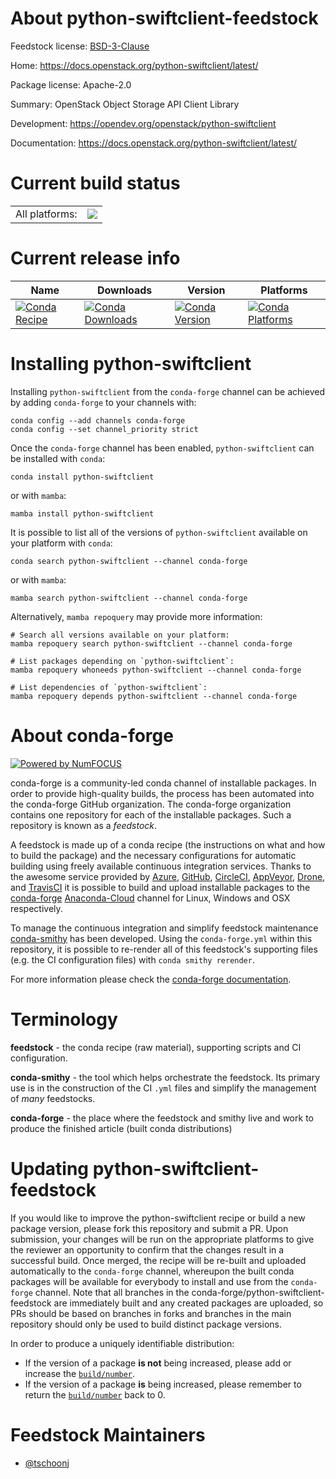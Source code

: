 About python-swiftclient-feedstock
==================================

Feedstock license: [BSD-3-Clause](https://github.com/conda-forge/python-swiftclient-feedstock/blob/main/LICENSE.txt)

Home: https://docs.openstack.org/python-swiftclient/latest/

Package license: Apache-2.0

Summary: OpenStack Object Storage API Client Library

Development: https://opendev.org/openstack/python-swiftclient

Documentation: https://docs.openstack.org/python-swiftclient/latest/

Current build status
====================


<table><tr><td>All platforms:</td>
    <td>
      <a href="https://dev.azure.com/conda-forge/feedstock-builds/_build/latest?definitionId=8281&branchName=main">
        <img src="https://dev.azure.com/conda-forge/feedstock-builds/_apis/build/status/python-swiftclient-feedstock?branchName=main">
      </a>
    </td>
  </tr>
</table>

Current release info
====================

| Name | Downloads | Version | Platforms |
| --- | --- | --- | --- |
| [![Conda Recipe](https://img.shields.io/badge/recipe-python--swiftclient-green.svg)](https://anaconda.org/conda-forge/python-swiftclient) | [![Conda Downloads](https://img.shields.io/conda/dn/conda-forge/python-swiftclient.svg)](https://anaconda.org/conda-forge/python-swiftclient) | [![Conda Version](https://img.shields.io/conda/vn/conda-forge/python-swiftclient.svg)](https://anaconda.org/conda-forge/python-swiftclient) | [![Conda Platforms](https://img.shields.io/conda/pn/conda-forge/python-swiftclient.svg)](https://anaconda.org/conda-forge/python-swiftclient) |

Installing python-swiftclient
=============================

Installing `python-swiftclient` from the `conda-forge` channel can be achieved by adding `conda-forge` to your channels with:

```
conda config --add channels conda-forge
conda config --set channel_priority strict
```

Once the `conda-forge` channel has been enabled, `python-swiftclient` can be installed with `conda`:

```
conda install python-swiftclient
```

or with `mamba`:

```
mamba install python-swiftclient
```

It is possible to list all of the versions of `python-swiftclient` available on your platform with `conda`:

```
conda search python-swiftclient --channel conda-forge
```

or with `mamba`:

```
mamba search python-swiftclient --channel conda-forge
```

Alternatively, `mamba repoquery` may provide more information:

```
# Search all versions available on your platform:
mamba repoquery search python-swiftclient --channel conda-forge

# List packages depending on `python-swiftclient`:
mamba repoquery whoneeds python-swiftclient --channel conda-forge

# List dependencies of `python-swiftclient`:
mamba repoquery depends python-swiftclient --channel conda-forge
```


About conda-forge
=================

[![Powered by
NumFOCUS](https://img.shields.io/badge/powered%20by-NumFOCUS-orange.svg?style=flat&colorA=E1523D&colorB=007D8A)](https://numfocus.org)

conda-forge is a community-led conda channel of installable packages.
In order to provide high-quality builds, the process has been automated into the
conda-forge GitHub organization. The conda-forge organization contains one repository
for each of the installable packages. Such a repository is known as a *feedstock*.

A feedstock is made up of a conda recipe (the instructions on what and how to build
the package) and the necessary configurations for automatic building using freely
available continuous integration services. Thanks to the awesome service provided by
[Azure](https://azure.microsoft.com/en-us/services/devops/), [GitHub](https://github.com/),
[CircleCI](https://circleci.com/), [AppVeyor](https://www.appveyor.com/),
[Drone](https://cloud.drone.io/welcome), and [TravisCI](https://travis-ci.com/)
it is possible to build and upload installable packages to the
[conda-forge](https://anaconda.org/conda-forge) [Anaconda-Cloud](https://anaconda.org/)
channel for Linux, Windows and OSX respectively.

To manage the continuous integration and simplify feedstock maintenance
[conda-smithy](https://github.com/conda-forge/conda-smithy) has been developed.
Using the ``conda-forge.yml`` within this repository, it is possible to re-render all of
this feedstock's supporting files (e.g. the CI configuration files) with ``conda smithy rerender``.

For more information please check the [conda-forge documentation](https://conda-forge.org/docs/).

Terminology
===========

**feedstock** - the conda recipe (raw material), supporting scripts and CI configuration.

**conda-smithy** - the tool which helps orchestrate the feedstock.
                   Its primary use is in the construction of the CI ``.yml`` files
                   and simplify the management of *many* feedstocks.

**conda-forge** - the place where the feedstock and smithy live and work to
                  produce the finished article (built conda distributions)


Updating python-swiftclient-feedstock
=====================================

If you would like to improve the python-swiftclient recipe or build a new
package version, please fork this repository and submit a PR. Upon submission,
your changes will be run on the appropriate platforms to give the reviewer an
opportunity to confirm that the changes result in a successful build. Once
merged, the recipe will be re-built and uploaded automatically to the
`conda-forge` channel, whereupon the built conda packages will be available for
everybody to install and use from the `conda-forge` channel.
Note that all branches in the conda-forge/python-swiftclient-feedstock are
immediately built and any created packages are uploaded, so PRs should be based
on branches in forks and branches in the main repository should only be used to
build distinct package versions.

In order to produce a uniquely identifiable distribution:
 * If the version of a package **is not** being increased, please add or increase
   the [``build/number``](https://docs.conda.io/projects/conda-build/en/latest/resources/define-metadata.html#build-number-and-string).
 * If the version of a package **is** being increased, please remember to return
   the [``build/number``](https://docs.conda.io/projects/conda-build/en/latest/resources/define-metadata.html#build-number-and-string)
   back to 0.

Feedstock Maintainers
=====================

* [@tschoonj](https://github.com/tschoonj/)

